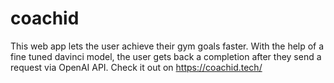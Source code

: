 # coachid

This web app lets the user achieve their gym goals faster. With the help of a fine tuned davinci model, the user gets back a completion after they send a request via OpenAI API. Check it out on https://coachid.tech/
